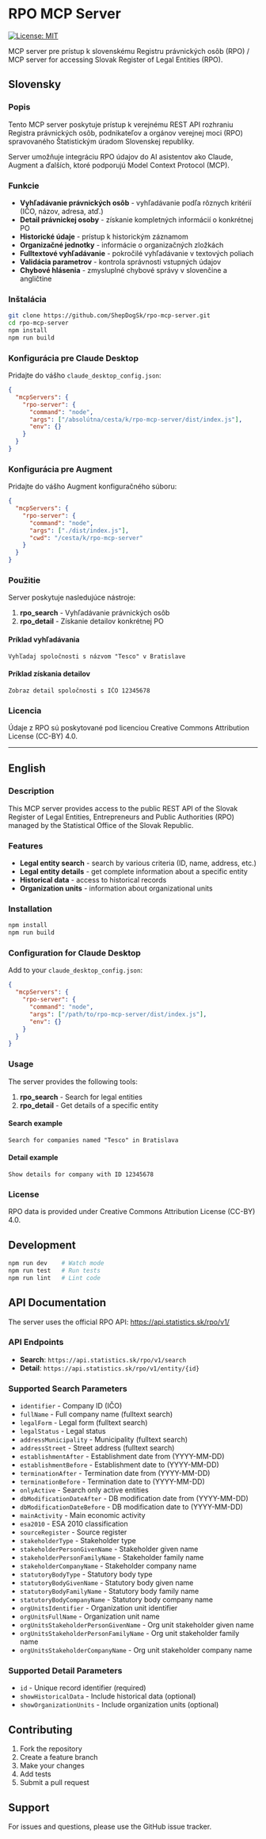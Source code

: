 # RPO MCP Server

[![License: MIT](https://img.shields.io/badge/License-MIT-yellow.svg)](https://opensource.org/licenses/MIT)

MCP server pre prístup k slovenskému Registru právnických osôb (RPO) / MCP server for accessing Slovak Register of Legal Entities (RPO).

## Slovensky

### Popis

Tento MCP server poskytuje prístup k verejnému REST API rozhraniu Registra právnických osôb, podnikateľov a orgánov verejnej moci (RPO) spravovaného Štatistickým úradom Slovenskej republiky.

Server umožňuje integráciu RPO údajov do AI asistentov ako Claude, Augment a ďalších, ktoré podporujú Model Context Protocol (MCP).

### Funkcie

- **Vyhľadávanie právnických osôb** - vyhľadávanie podľa rôznych kritérií (IČO, názov, adresa, atď.)
- **Detail právnickej osoby** - získanie kompletných informácií o konkrétnej PO
- **Historické údaje** - prístup k historickým záznamom
- **Organizačné jednotky** - informácie o organizačných zložkách
- **Fulltextové vyhľadávanie** - pokročilé vyhľadávanie v textových poliach
- **Validácia parametrov** - kontrola správnosti vstupných údajov
- **Chybové hlásenia** - zmysluplné chybové správy v slovenčine a angličtine

### Inštalácia

```bash
git clone https://github.com/ShepDogSk/rpo-mcp-server.git
cd rpo-mcp-server
npm install
npm run build
```

### Konfigurácia pre Claude Desktop

Pridajte do vášho `claude_desktop_config.json`:

```json
{
  "mcpServers": {
    "rpo-server": {
      "command": "node",
      "args": ["/absolútna/cesta/k/rpo-mcp-server/dist/index.js"],
      "env": {}
    }
  }
}
```

### Konfigurácia pre Augment

Pridajte do vášho Augment konfiguračného súboru:

```json
{
  "mcpServers": {
    "rpo-server": {
      "command": "node",
      "args": ["./dist/index.js"],
      "cwd": "/cesta/k/rpo-mcp-server"
    }
  }
}
```

### Použitie

Server poskytuje nasledujúce nástroje:

1. **rpo_search** - Vyhľadávanie právnických osôb
2. **rpo_detail** - Získanie detailov konkrétnej PO

#### Príklad vyhľadávania

```
Vyhľadaj spoločnosti s názvom "Tesco" v Bratislave
```

#### Príklad získania detailov

```
Zobraz detail spoločnosti s IČO 12345678
```

### Licencia

Údaje z RPO sú poskytované pod licenciou Creative Commons Attribution License (CC-BY) 4.0.

---

## English

### Description

This MCP server provides access to the public REST API of the Slovak Register of Legal Entities, Entrepreneurs and Public Authorities (RPO) managed by the Statistical Office of the Slovak Republic.

### Features

- **Legal entity search** - search by various criteria (ID, name, address, etc.)
- **Legal entity details** - get complete information about a specific entity
- **Historical data** - access to historical records
- **Organization units** - information about organizational units

### Installation

```bash
npm install
npm run build
```

### Configuration for Claude Desktop

Add to your `claude_desktop_config.json`:

```json
{
  "mcpServers": {
    "rpo-server": {
      "command": "node",
      "args": ["/path/to/rpo-mcp-server/dist/index.js"],
      "env": {}
    }
  }
}
```

### Usage

The server provides the following tools:

1. **rpo_search** - Search for legal entities
2. **rpo_detail** - Get details of a specific entity

#### Search example

```
Search for companies named "Tesco" in Bratislava
```

#### Detail example

```
Show details for company with ID 12345678
```

### License

RPO data is provided under Creative Commons Attribution License (CC-BY) 4.0.

## Development

```bash
npm run dev    # Watch mode
npm run test   # Run tests
npm run lint   # Lint code
```

## API Documentation

The server uses the official RPO API: https://api.statistics.sk/rpo/v1/

### API Endpoints

- **Search**: `https://api.statistics.sk/rpo/v1/search`
- **Detail**: `https://api.statistics.sk/rpo/v1/entity/{id}`

### Supported Search Parameters

- `identifier` - Company ID (IČO)
- `fullName` - Full company name (fulltext search)
- `legalForm` - Legal form (fulltext search)
- `legalStatus` - Legal status
- `addressMunicipality` - Municipality (fulltext search)
- `addressStreet` - Street address (fulltext search)
- `establishmentAfter` - Establishment date from (YYYY-MM-DD)
- `establishmentBefore` - Establishment date to (YYYY-MM-DD)
- `terminationAfter` - Termination date from (YYYY-MM-DD)
- `terminationBefore` - Termination date to (YYYY-MM-DD)
- `onlyActive` - Search only active entities
- `dbModificationDateAfter` - DB modification date from (YYYY-MM-DD)
- `dbModificationDateBefore` - DB modification date to (YYYY-MM-DD)
- `mainActivity` - Main economic activity
- `esa2010` - ESA 2010 classification
- `sourceRegister` - Source register
- `stakeholderType` - Stakeholder type
- `stakeholderPersonGivenName` - Stakeholder given name
- `stakeholderPersonFamilyName` - Stakeholder family name
- `stakeholderCompanyName` - Stakeholder company name
- `statutoryBodyType` - Statutory body type
- `statutoryBodyGivenName` - Statutory body given name
- `statutoryBodyFamilyName` - Statutory body family name
- `statutoryBodyCompanyName` - Statutory body company name
- `orgUnitsIdentifier` - Organization unit identifier
- `orgUnitsFullName` - Organization unit name
- `orgUnitsStakeholderPersonGivenName` - Org unit stakeholder given name
- `orgUnitsStakeholderPersonFamilyName` - Org unit stakeholder family name
- `orgUnitsStakeholderCompanyName` - Org unit stakeholder company name

### Supported Detail Parameters

- `id` - Unique record identifier (required)
- `showHistoricalData` - Include historical data (optional)
- `showOrganizationUnits` - Include organization units (optional)

## Contributing

1. Fork the repository
2. Create a feature branch
3. Make your changes
4. Add tests
5. Submit a pull request

## Support

For issues and questions, please use the GitHub issue tracker.
